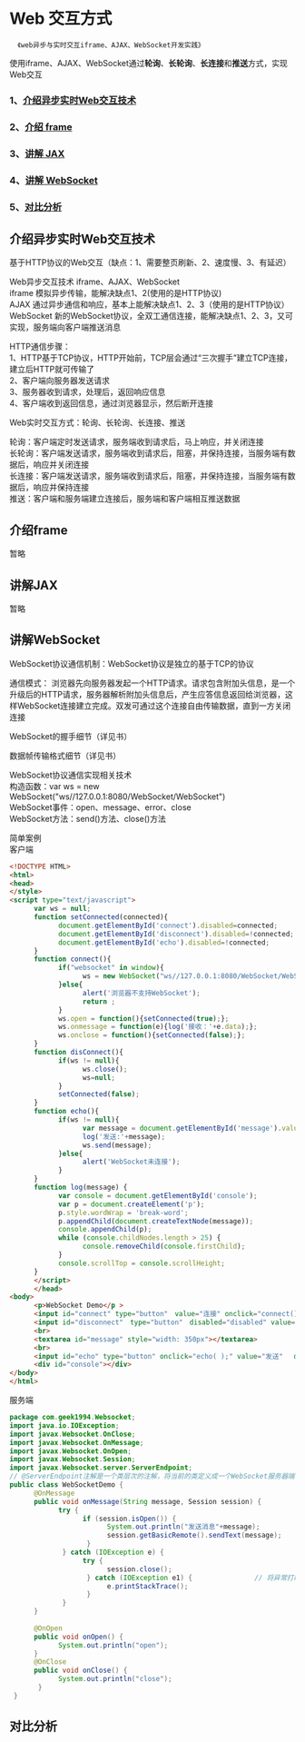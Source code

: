 # Web 交互方式

      《web异步与实时交互iframe、AJAX、WebSocket开发实践》
      
使用iframe、AJAX、WebSocket通过**轮询**、**长轮询**、**长连接**和**推送**方式，实现Web交互

### 1、[介绍异步实时Web交互技术](介绍异步实时Web交互技术)

### 2、[介绍 frame](介绍frame)

### 3、[讲解 JAX](讲解JAX)

### 4、[讲解 WebSocket](讲解WebSocket)

### 5、[对比分析](对比分析)

## 介绍异步实时Web交互技术

基于HTTP协议的Web交互（缺点：1、需要整页刷新、2、速度慢、3、有延迟）

Web异步交互技术 iframe、AJAX、WebSocket           
iframe 模拟异步传输，能解决缺点1、2(使用的是HTTP协议)        
AJAX 通过异步通信和响应，基本上能解决缺点1、2、3（使用的是HTTP协议）  
WebSocket 新的WebSocket协议，全双工通信连接，能解决缺点1、2、3，又可实现，服务端向客户端推送消息


HTTP通信步骤：         
1、HTTP基于TCP协议，HTTP开始前，TCP层会通过“三次握手”建立TCP连接，建立后HTTP就可传输了           
2、客户端向服务器发送请求           
3、服务器收到请求，处理后，返回响应信息          
4、客户端收到返回信息，通过浏览器显示，然后断开连接          


Web实时交互方式：轮询、长轮询、长连接、推送

轮询：客户端定时发送请求，服务端收到请求后，马上响应，并关闭连接          
长轮询：客户端发送请求，服务端收到请求后，阻塞，并保持连接，当服务端有数据后，响应并关闭连接        
长连接：客户端发送请求，服务端收到请求后，阻塞，并保持连接，当服务端有数据后，响应并保持连接        
推送：客户端和服务端建立连接后，服务端和客户端相互推送数据       


## 介绍frame

暂略

## 讲解JAX

暂略

## 讲解WebSocket

WebSocket协议通信机制：WebSocket协议是独立的基于TCP的协议

通信模式： 
浏览器先向服务器发起一个HTTP请求。请求包含附加头信息，是一个升级后的HTTP请求，服务器解析附加头信息后，产生应答信息返回给浏览器，这样WebSocket连接建立完成。双发可通过这个连接自由传输数据，直到一方关闭连接

WebSocket的握手细节（详见书）

数据帧传输格式细节（详见书）

WebSocket协议通信实现相关技术           
构造函数：var ws = new WebSocket("ws//127.0.0.1:8080/WebSocket/WebSocket")         
WebSocket事件：open、message、error、close            
WebSocket方法：send()方法、close()方法            

简单案例        
客户端
```html
<!DOCTYPE HTML>
<html>
<head>
</style>
<script type="text/javascript">
      var ws = null;
      function setConnected(connected){
            document.getElementById('connect').disabled=connected;
            document.getElementById('disconnect').disabled=!connected;
            document.getElementById('echo').disabled=!connected;
      }
      function connect(){
            if("websocket" in window){
                  ws = new WebSocket("ws//127.0.0.1:8080/WebSocket/WebSocket");
            }else{
                  alert('浏览器不支持WebSocket');
                  return ;
            }
            ws.open = function(){setConnected(true);};
            ws.onmessage = function(e){log('接收：'+e.data);};
            ws.onclose = function(){setConnected(false);};
      }
      function disConnect(){
            if(ws != null){
                  ws.close();
                  ws=null;
            }
            setConnected(false);
      }
      function echo(){
            if(ws != null){
                  var message = document.getElementById('message').value;
                  log('发送:'+message);
                  ws.send(message);
            }else{
                  alert('WebSocket未连接');
            }
      }
      function log(message) { 　
            var console = document.getElementById('console'); 　
            var p = document.createElement('p'); 　
            p.style.wordWrap = 'break-word';　  
            p.appendChild(document.createTextNode(message));　 　
            console.appendChild(p);   　
            while (console.childNodes.length > 25) { 　 
                  console.removeChild(console.firstChild); 
            }   　
            console.scrollTop = console.scrollHeight; 
      } 
      </script> 
      </head> 
<body>  
      <p>WebSocket Demo</p >    
      <input id="connect" type="button"　value="连接" onclick="connect()" />  
      <input id="disconnect"　type="button"　disabled="disabled" value="断开连接" 　onclick="disconnect();" />  
      <br>  
      <textarea id="message" style="width: 350px"></textarea>  
      <br>  
      <input id="echo" type="button" onclick="echo( );" value="发送" 　disabled="disabled">  
      <div id="console"></div> 
</body> 
</html>

```

服务端
```java
package com.geek1994.Websocket; 
import java.io.IOException; 
import javax.Websocket.OnClose; 
import javax.Websocket.OnMessage; 
import javax.Websocket.OnOpen; 
import javax.Websocket.Session; 
import javax.Websocket.server.ServerEndpoint;  
// @ServerEndpoint注解是一个类层次的注解，将当前的类定义成一个WebSocket服务器端，其中的值将被用于监听用户连接的终端。 @ServerEndpoint("/Websocket")　  
public class WebSocketDemo {  
      @OnMessage　  
      public void onMessage(String message, Session session) { 　
            try { 　　　　　　
                  if (session.isOpen()) { 　　　　　　 
                        System.out.println("发送消息"+message); 　　　　　　　　
                        session.getBasicRemote().sendText(message); 　　　　　　
                   } 　　　　
             } catch (IOException e) { 　　　　　　
                  try { 　　　　　　　　
                        session.close(); 　　　　　　
                   } catch (IOException e1) { 　　　　　　　　 // 将异常打印在控制台上　　　　　 
                        e.printStackTrace();  　　　　　　
                   } 　　　　
             }  
      } 　
      
      @OnOpen  
      public void onOpen() { 　
            System.out.println("open");  
      }  
      @OnClose  
      public void onClose() { 　
            System.out.println("close");  
       } 
 }

```



## 对比分析




